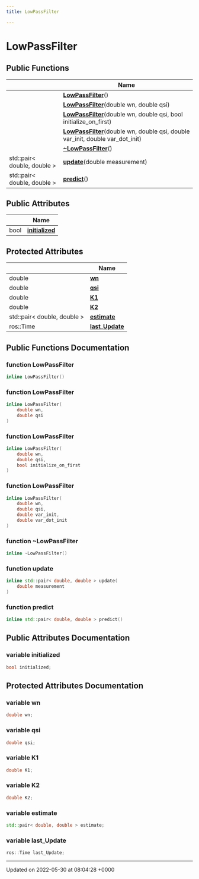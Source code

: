 ```yaml
---
title: LowPassFilter

---
```


# LowPassFilter





## Public Functions

|                | Name           |
| -------------- | -------------- |
| | **[LowPassFilter](/medusa_base/api/markdown/medusa_nav/nav_tools/Classes/classLowPassFilter/#function-lowpassfilter)**() |
| | **[LowPassFilter](/medusa_base/api/markdown/medusa_nav/nav_tools/Classes/classLowPassFilter/#function-lowpassfilter)**(double wn, double qsi) |
| | **[LowPassFilter](/medusa_base/api/markdown/medusa_nav/nav_tools/Classes/classLowPassFilter/#function-lowpassfilter)**(double wn, double qsi, bool initialize_on_first) |
| | **[LowPassFilter](/medusa_base/api/markdown/medusa_nav/nav_tools/Classes/classLowPassFilter/#function-lowpassfilter)**(double wn, double qsi, double var_init, double var_dot_init) |
| | **[~LowPassFilter](/medusa_base/api/markdown/medusa_nav/nav_tools/Classes/classLowPassFilter/#function-~lowpassfilter)**() |
| std::pair< double, double > | **[update](/medusa_base/api/markdown/medusa_nav/nav_tools/Classes/classLowPassFilter/#function-update)**(double measurement) |
| std::pair< double, double > | **[predict](/medusa_base/api/markdown/medusa_nav/nav_tools/Classes/classLowPassFilter/#function-predict)**() |

## Public Attributes

|                | Name           |
| -------------- | -------------- |
| bool | **[initialized](/medusa_base/api/markdown/medusa_nav/nav_tools/Classes/classLowPassFilter/#variable-initialized)**  |

## Protected Attributes

|                | Name           |
| -------------- | -------------- |
| double | **[wn](/medusa_base/api/markdown/medusa_nav/nav_tools/Classes/classLowPassFilter/#variable-wn)**  |
| double | **[qsi](/medusa_base/api/markdown/medusa_nav/nav_tools/Classes/classLowPassFilter/#variable-qsi)**  |
| double | **[K1](/medusa_base/api/markdown/medusa_nav/nav_tools/Classes/classLowPassFilter/#variable-k1)**  |
| double | **[K2](/medusa_base/api/markdown/medusa_nav/nav_tools/Classes/classLowPassFilter/#variable-k2)**  |
| std::pair< double, double > | **[estimate](/medusa_base/api/markdown/medusa_nav/nav_tools/Classes/classLowPassFilter/#variable-estimate)**  |
| ros::Time | **[last_Update](/medusa_base/api/markdown/medusa_nav/nav_tools/Classes/classLowPassFilter/#variable-last-update)**  |

## Public Functions Documentation

### function LowPassFilter

```cpp
inline LowPassFilter()
```


### function LowPassFilter

```cpp
inline LowPassFilter(
    double wn,
    double qsi
)
```


### function LowPassFilter

```cpp
inline LowPassFilter(
    double wn,
    double qsi,
    bool initialize_on_first
)
```


### function LowPassFilter

```cpp
inline LowPassFilter(
    double wn,
    double qsi,
    double var_init,
    double var_dot_init
)
```


### function ~LowPassFilter

```cpp
inline ~LowPassFilter()
```


### function update

```cpp
inline std::pair< double, double > update(
    double measurement
)
```


### function predict

```cpp
inline std::pair< double, double > predict()
```


## Public Attributes Documentation

### variable initialized

```cpp
bool initialized;
```


## Protected Attributes Documentation

### variable wn

```cpp
double wn;
```


### variable qsi

```cpp
double qsi;
```


### variable K1

```cpp
double K1;
```


### variable K2

```cpp
double K2;
```


### variable estimate

```cpp
std::pair< double, double > estimate;
```


### variable last_Update

```cpp
ros::Time last_Update;
```


-------------------------------

Updated on 2022-05-30 at 08:04:28 +0000
